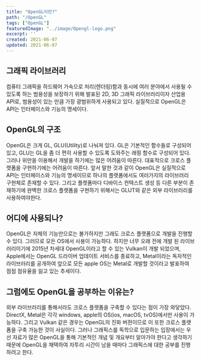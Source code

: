 ```yaml
---
title: "OpenGL이란?"
path: "/OpenGL"
tags: ["OpenGL"]
featuredImage: "../image/Opengl-logo.png"
excerpt: ''
created: 2021-06-07
updated: 2021-06-07
---
```


## 그래픽 라이브러리

컴퓨터 그래픽을 하드웨어 가속으로 처리(렌더링)함과 동시에 여러 분야에서 사용될 수 있도록 하는 범용성을 보장하기 위해 발표된 2D, 3D 그래픽 라이브러리이자 산업용 API로, 범용성이 있는 만큼 가장 광범위하게 사용되고 있다. 실질적으로 OpenGL은 API는 인터페이스와 기능의 명세이다.

## OpenGL의 구조

OpenGL은 크게 GL, GLU(Utility)로 나눠져 있다. GL은 기본적인 함수들로 구성되어 있고, GLU는 GL을 좀 더 편히 사용할 수 있도록 도와주는 래핑 함수로 구성되어 있다. 그러나 위만을 이용해서 개발을 하기에는 많은 어려움이 따른다. 대표적으로 크로스 플랫폼을 구현하기에는 어려움이 따른다. 앞서 말한 것과 같이 OpenGL은 실질적으로 API는 인터페이스와 기능의 명세이므로 하나의 플랫폼에서도 여러가지의 라이브러리 구현체로 존재할 수 있다. 그리고 플랫폼마다 디바이스 컨텍스트 생성 등 다른 부분이 존재하기에 완벽한 크로스 플랫폼을 구현하기 위해서는 GLUT와 같은 외부 라이브러리를 사용하여야한다.

## 어디에 사용되나?

OpenGL은 자체의 기능만으로는 불가하지만 그래도 크로스 플랫폼으로 개발을 진행할 수 있다. 그러므로 모든 OS에서 사용이 가능하다. 하지만 너무 오래 전에 개발 된 라이브러리이기에 2015년 차세대 OpenGL이라고 할 수 있는 Vulkan이 개발 되었으며, Apple에서는 OpenGL 드라이버 업데이트 서비스를 종료하고, Metal이라는 독자적인 라이브러리를 공개하여 앞으로 모든 apple OS는 Metal로 개발할 것이라고 발표하여 점점 점유율을 잃고 있는 추세이다. 

## 그럼에도 OpenGL을 공부하는 이유는?

외부 라이브러리를 통해서라도 크로스 플랫폼을 구축할 수 있다는 점이 가장 와닿았다. DirectX, Metal은 각각 windows, apple의 OS(ios, macOS, tvOS)에서만 사용이 가능하다. 그리고 Vulkan 같은 경우는 OpenGL의 진화 버젼이므로 이 또한 크로스 플랫폼을 구축 가능한 것이 사실이다. 그러나 그래픽스를 독학으로 입문하는 입장에서는 우선 자료가 많은 OpenGL을 통해 기본적인 개념 및 개요부터 알아가야 한다고 생각하기 때문에 OpenGL을 채택하여 자투리 시간이 남을 때마다 그래픽스에 대한 공부를 진행하려고 한다. 